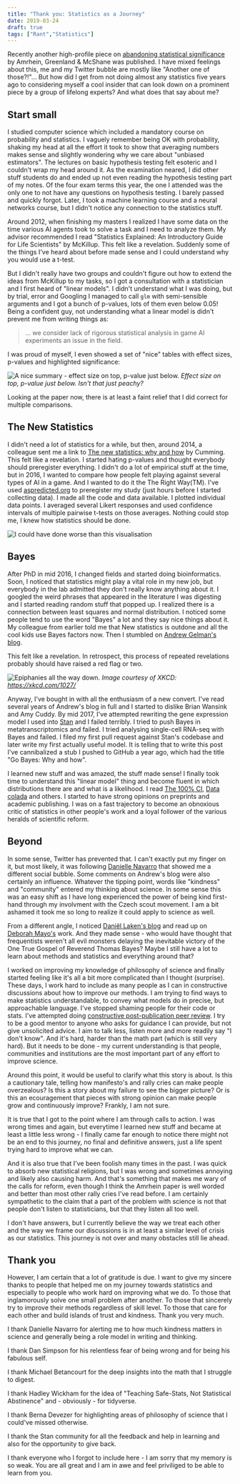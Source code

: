 ```yaml
---
title: "Thank you: Statistics as a Journey"
date: 2019-03-24
draft: true
tags: ["Rant","Statistics"]
---
```


Recently another high-profile piece on [abandoning statistical significance](https://www.nature.com/articles/d41586-019-00857-9) by Amrhein, Greenland & McShane was published. I have mixed feelings about this, me and my Twitter bubble are mostly like "Another one of those?!"... But how did I get from not doing almost any statistics five years ago to considering myself a cool insider that can look down on a prominent piece by a group of lifelong experts?  And what does that say about me?

## Start small

I studied computer science which included a mandatory course on probability and statistics. I vaguely remember being OK with probability, shaking my head at all the effort it took to show that averaging numbers makes sense and slightly wondering why we care about "unbiased estimators". The lectures on basic hypothesis testing felt esoteric and I couldn't wrap my head around it. As the examination neared, I did other stuff students do and ended up not even reading the hypothesis testing part of my notes. Of the four exam terms this year, the one I attended was the only one to not have any questions on hypothesis testing. I barely passed and quickly forgot. Later, I took a machine learning course and a neural networks course, but I didn't notice any connection to the statistics stuff. 

Around 2012, when finishing my masters I realized I have some data on the time various AI agents took to solve a task and I need to analyze them. My advisor recommended I read "Statistics Explained: An Introductory Guide for Life Scientists" by McKillup. This felt like a revelation. Suddenly some of the things I've heard about before made sense and I could understand why you would use a t-test. 

But I didn't really have two groups and couldn't figure out how to extend the ideas from McKillup to my tasks, so I got a consultation with a statistician and I first heard of "linear models". I didn't understand what I was doing, but by trial, error and Googling I managed to call `glm` with semi-sensible arguments and I got a bunch of p-values, lots of them even below 0.05! Being a confident guy, not understanding what a linear model is didn't prevent me from writing things as:

> ... we consider lack of rigorous statistical analysis in game AI experiments an issue in the field. 

I was proud of myself, I even showed a set of "nice" tables with effect sizes, p-values and highlighted significance:

![A nice summary - effect size on top, p-value just below.](/post/2019-statistics-journey/p_value_table.png)
*Effect size on top, p-value just below. Isn't that just peachy?*

Looking at the paper now, there is at least a faint relief that I did correct for multiple comparisons.

## The New Statistics

I didn't need a lot of statistics for a while, but then, around 2014, a colleague sent me a link to [The new statistics: why and how](https://www.ncbi.nlm.nih.gov/pubmed/24220629) by Cumming. This felt like a revelation. I started hating p-values and thought everybody should preregister everything. I didn't do a lot of empirical stuff at the time, but in 2016, I wanted to compare how people felt playing against several types of AI in a game. And I wanted to do it the The Right Way(TM). I've used [aspredicted.org](https://aspredicted.org/) to preregister my study (just hours before I started collecting data). I made all the code and data available. I plotted individual data points. I averaged several Likert responses and used confidence intervals of multiple pairwise t-tests on those averages. Nothing could stop me, I knew how statistics should be done.

![I could have done worse than this visualisation](/post/2019-statistics-journey/thesis_plot.png)

## Bayes

After PhD in mid 2016, I changed fields and started doing bioinformatics. Soon, I noticed that statistics might play a vital role in my new job, but everybody in the lab admitted they don't really know anything about it. I googled the weird phrases that appeared in the literature I was digesting and I started reading random stuff that popped up. I realized there is a connection between least squares and normal distribution. I noticed some people tend to use the word "Bayes" a lot and they say nice things about it. My colleague from earlier told me that New statistics is outdone and all the cool kids use Bayes factors now. Then I stumbled on [Andrew Gelman's blog](https://statmodeling.stat.columbia.edu).

This felt like a revelation. In retrospect, this process of repeated revelations probably should have raised a red flag or two.

![Epiphanies all the way down.](/post/2019-statistics-journey/xkcd_epiphany.png)
*Image courtesy of XKCD: https://xkcd.com/1027/*


Anyway, I've bought in with all the enthusiasm of a new convert. I've read several years of Andrew's blog in full and I started to dislike Brian Wansink and Amy Cuddy. By mid 2017, I've attempted rewriting the gene expression model I used into [Stan](https://mc-stan.org/) and I failed terribly. I tried to push Bayes in metatranscriptomics and failed. I tried analysing single-cell RNA-seq with Bayes and failed. I filed my first pull request against Stan's codebase and later write my first actually useful model. It is telling that to write this post I've cannibalized a stub I pushed to GitHub a year ago, which had the title "Go Bayes: Why and how".

I learned new stuff and was amazed, the stuff made sense! I finally took time to understand this "linear model" thing and become fluent in which distributions there are and what is a likelihood. I read [The 100% CI](http://www.the100.ci), [Data colada](http://datacolada.org/) and others. I started to have strong opinions on preprints and academic publishing. I was on a fast trajectory to become an obnoxious critic of statistics in other people's work and a loyal follower of the various heralds of scientific reform.

## Beyond

In some sense, Twitter has prevented that. I can't exactly put my finger on it, but most likely, it was following [Danielle Navarro](https://twitter.com/djnavarro) that 
showed me a different social bubble. 
Some comments on Andrew's blog were also certainly an influence. Whatever the tipping point, words like "kindness" and "community" entered my thinking about science. In some sense this was an easy shift as I have long experienced the power of being kind first-hand through my involvment with the Czech scout movement. I am a bit ashamed it took me so long to realize it could apply to science as well.

From a different angle, I noticed [Daniël Laken's blog](https://daniellakens.blogspot.com/) and read up on [Deborah Mayo's](https://errorstatistics.com/) work. And they made sense - who would have thought that frequentists weren't all evil monsters delaying the inevitable victory of the One True Gospel of Reverend Thomas Bayes? Maybe I still have a lot to learn about methods and statistics and everything around that?

I worked on improving my knowledge of philosophy of science and finally started feeling like it's all a bit more complicated than I thought (surprise). These days, I work hard to include as many people as I can in constructive discussions about how to improve our methods. I am trying to find ways to make statistics understandable, to convey what models do in precise, but approachable language. I've stopped shaming people for their code or stats. I've attempted doing [constructive post-publication peer review](https://peeriodicals.com/peeriodical/inferring-regulatory-interactions/publications/403221C638F7255642520276F1EFF6). I try to be a good mentor to anyone who asks for guidance I can provide, but not give unsolicited advice. I aim to talk less, listen more and more readily say "I don't know". And it's hard, harder than the math part (which is still very hard). But it needs to be done - my current understanding is that people, communities and institutions are the most important part of any effort to improve science.

Around this point, it would be useful to clarify what this story is about. Is this a cautionary tale, telling how manifesto's and rally cries can make people overzealous? Is this a story about my failure to see the bigger picture?  Or is this an ecouragement that pieces with strong opinion can make people grow  and continuously improve? Frankly, I am not sure.

It is true that I got to the point where I am through calls to action. I was wrong times and again, but everytime I learned new stuff and became at least a little less wrong - I finally came far enough to notice there might not be an end to this journey, no final and definitive answers, just a life spent trying hard to improve what we can. 

And it is also true that I've been foolish many times in the past. I was quick to  absorb new statistical religions, but I was wrong and sometimes annoying and likely also causing harm. And that's something that makes me wary of the calls for reform, even though I think the Amrhein paper is well worded and better than most other rally cries I've read before. I am certainly sympathetic to the claim that a part of the problem with science is not that people don't listen to statisticians, but that they listen all too well.

I don't have answers, but I currently believe the way we treat each other and the way we frame our discussions is in at least a similar level of crisis as our statistics. This journey is not over and many obstacles still lie ahead.

## Thank you

However, I am certain that a lot of gratitude is due. I want to give my sincere thanks to people that helped me on my journey towards statistics and especially to people who work hard on improving what we do. To those that inglamorously solve one small problem after another. To those that sincerely try to improve their methods regardless of skill level. To those that care for each other and build islands of trust and kindness. Thank you very much.

I thank Danielle Navarro for alerting me to how much kindness matters in science and generally being a role model in writing and thinking.

I thank Dan Simpson for his relentless fear of being wrong and for being his fabulous self.
 
I thank Michael Betancourt for the deep insights into the math that I struggle to digest.

I thank Hadley Wickham for the idea of "Teaching Safe-Stats, Not Statistical Abstinence" and - obviously - for tidyverse.

I thank Berna Devezer for highlighting areas of philosophy of science that I could've missed otherwise. 

I thank the Stan community for all the feedback and help in learning and also for the opportunity to give back.

I thank everyone who I forgot to include here - I am sorry that my memory is so weak. You are all great and I am in awe and feel priviliged to be able to learn from you.